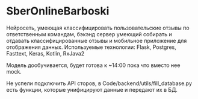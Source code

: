 # SberOnlineBarboski

Нейросеть, умеющая классифицировать пользовательские отзывы по ответственным командам, бэкэнд сервер умеющий собирать и отдавать классифицированные отзывы и мобильное приложение для отображения данных. Используемые технологии: Flask, Postgres, Fasttext, Keras, Kotlin, RxJava2


Модель дообучивается, будет готова к ~14:00 пока что вместо нее mock.

Не успели подключить API сторов, в Code/backend/utils/fill_database.py есть функции, которые унифицируют данные и передают их в БД.
